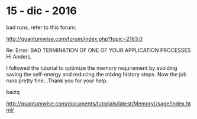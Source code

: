 
# 15 - dic - 2016
 

bad runs, refer to this forum:

http://quantumwise.com/forum/index.php?topic=2163.0

Re: Error: BAD TERMINATION OF ONE OF YOUR APPLICATION PROCESSES
Hi Anders,

I followed the tutorial to optimize the memory requirement by avoiding saving the self-energy and reducing the mixing history steps. Now the job runs pretty fine...Thank you for your help.

baizq

http://quantumwise.com/documents/tutorials/latest/MemoryUsage/index.html/ 
